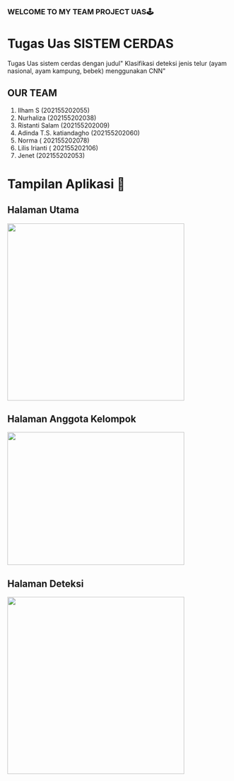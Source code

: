 ﻿### WELCOME TO MY TEAM PROJECT UAS🕹
 #  Tugas Uas SISTEM CERDAS
Tugas Uas sistem cerdas dengan judul" Klasifikasi deteksi jenis telur (ayam nasional, ayam kampung, bebek) menggunakan CNN"
## OUR TEAM 
1. Ilham S (202155202055)
2. Nurhaliza (202155202038)
3. Ristanti Salam (202155202009)
4. Adinda T.S. katiandagho (202155202060)
5. Norma ( 202155202078)
6. Lilis Irianti ( 202155202106)
7. Jenet (202155202053)
# Tampilan Aplikasi 🤳
## Halaman Utama
<img src="https://github.com/user-attachments/assets/78d9af77-91d2-4389-862e-c0156c1f279e" width="400">

## Halaman Anggota Kelompok
<img src="https://github.com/user-attachments/assets/00da7891-2eb4-4633-9786-d3c4c9e0f955" height ="300" width="400">

## Halaman Deteksi
<img src="https://github.com/user-attachments/assets/47c72c52-fed6-49d1-b4a8-1eda6f250812" width="400">

